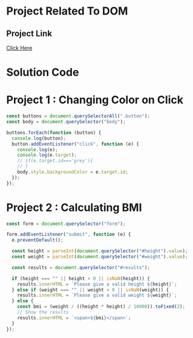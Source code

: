 # Project Related To DOM

## Project Link

[Click Here](https://stackblitz.com/edit/dom-project-chaiaurcode?file=index.html)

# Solution Code

# Project 1 : Changing Color on Click

```javascript
const buttons = document.querySelectorAll(".button");
const body = document.querySelector("body");

buttons.forEach(function (button) {
  console.log(button);
  button.addEventListener("click", function (e) {
    console.log(e);
    console.log(e.target);
    // if(e.target.id==='grey'){
    // }
    body.style.backgroundColor = e.target.id;
  });
});
```

# Project 2 : Calculating BMI

```javascript
const form = document.querySelector("form");

form.addEventListener("submit", function (e) {
  e.preventDefault();

  const height = parseInt(document.querySelector("#height").value);
  const weight = parseInt(document.querySelector("#weight").value);

  const results = document.querySelector("#results");

  if (height === "" || height < 0 || isNaN(height)) {
    results.innerHTML = `Please give a valid height ${height}`;
  } else if (weight === "" || weight < 0 || isNaN(weight)) {
    results.innerHTML = `Please give a valid weight ${weight}`;
  } else {
    const bmi = (weight / ((height * height) / 10000)).toFixed(2);
    // Show the results
    results.innerHTML = `<span>${bmi}</span>`;
  }
});
```
